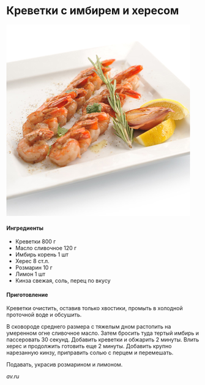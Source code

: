 # Креветки с имбирем и хересом

![Креветки с имбирем и хересом](../pics/100064_picture_mk0tpat.jpg)

#### Ингредиенты

* Креветки 800 г
* Масло сливочное 120 г
* Имбирь корень 1 шт
* Херес 8 ст.л.
* Розмарин 10 г
* Лимон 1 шт
* Кинза свежая, соль, перец по вкусу

#### Приготовление

Креветки очистить, оставив только хвостики, промыть в холодной проточной воде и обсушить.

В сковороде среднего размера с тяжелым дном растопить на умеренном огне сливочное масло. Затем бросить туда тертый имбирь и пассеровать 30 секунд. Добавить креветки и обжарить 2 минуты. Влить херес и продолжить готовить еще 2 минуты. Добавить крупно нарезанную кинзу, приправить солью с перцем и перемешать.

Подавать, украсив розмарином и лимоном.

*av.ru*
